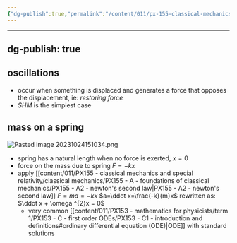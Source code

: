 ```yaml
---
{"dg-publish":true,"permalink":"/content/011/px-155-classical-mechanics-and-special-relativity/classical-mechanics/px-155-d-simple-harmonic-motion/px-155-d1-and-d2-oscillations-and-mass-on-a-spring/","noteIcon":"1","created":"2025-08-27T13:14:08.810+01:00","updated":"2024-11-26T19:55:39.000+00:00"}
---
```


---
dg-publish: true
---
## oscillations
- occur when something is displaced and generates a force that opposes the displacement, ie: *restoring force*
- *SHM* is the simplest case 
## mass on a spring

![Pasted image 20231024151034.png](/img/user/pics/Pasted%20image%2020231024151034.png)
- spring has a natural length when no force is exerted, $x=0$
- force on the mass due to spring $F=-kx$
- apply [[content/011/PX155 - classical mechanics and special relativity/classical mechanics/PX155 - A - foundations of classical mechanics/PX155 - A2 - newton's second law\|PX155 - A2 - newton's second law]] $F=ma=-kx$
		$a=\ddot x=\frac{-k}{m}x$
		rewritten as: $\ddot x + \omega ^{2}x = 0$
	- very common [[content/011/PX153 - mathematics for physicists/term 1/PX153 - C - first order ODEs/PX153 - C1 - introduction and definitions#ordinary differential equation (ODE)\|ODE]] with standard solutions